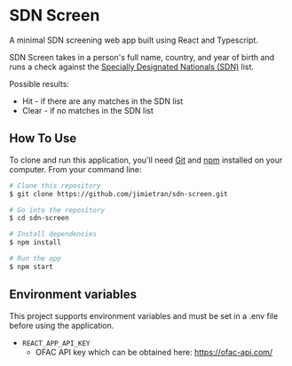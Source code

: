# SDN Screen

A minimal SDN screening web app built using React and Typescript.

SDN Screen takes in a person's full name, country, and year of birth and runs a check against the [Specially Designated Nationals (SDN)](https://ofac.treasury.gov/specially-designated-nationals-list-data-formats-data-schemas) list.

Possible results:

- Hit - if there are any matches in the SDN list
- Clear - if no matches in the SDN list

## How To Use

To clone and run this application, you'll need [Git](https://git-scm.com) and [npm](http://npmjs.com) installed on your computer. From your command line:

```bash
# Clone this repository
$ git clone https://github.com/jimietran/sdn-screen.git

# Go into the repository
$ cd sdn-screen

# Install dependencies
$ npm install

# Run the app
$ npm start
```

## Environment variables

This project supports environment variables and must be set in a .env file before using the application.

- `REACT_APP_API_KEY`
  - OFAC API key which can be obtained here: https://ofac-api.com/
